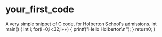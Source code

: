 # your_first_code
A very simple snippet of C code, for Holberton School's admissions.
int main() 
{
  int i;
  for(i=0;i<32;i++)
  {
    printf("Hello Holberton\n");
  }
  return0;
}
